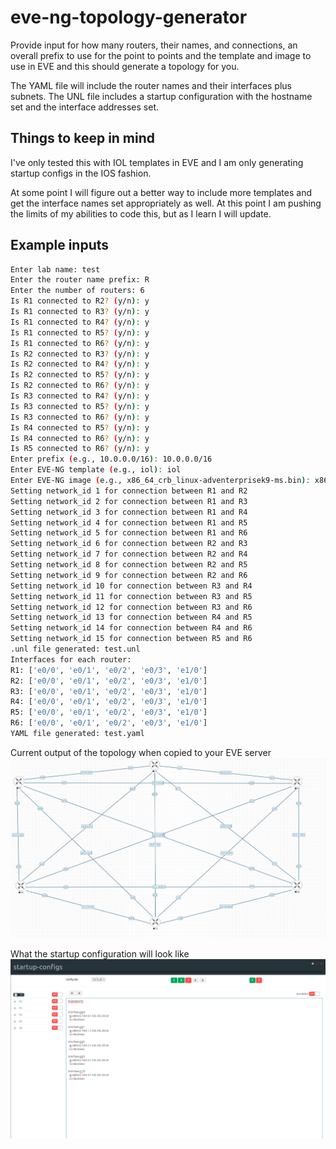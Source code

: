 # eve-ng-topology-generator
Provide input for how many routers, their names, and connections, an overall prefix to use for the point to points and the template and image to use in EVE and this should generate a topology for you.

The YAML file will include the router names and their interfaces plus subnets. The UNL file includes a startup configuration with the hostname set and the interface addresses set.

## Things to keep in mind
I've only tested this with IOL templates in EVE and I am only generating startup configs in the IOS fashion.

At some point I will figure out a better way to include more templates and get the interface names set appropriately as well. At this point I am pushing the limits of my abilities to code this, but as I learn I will update. 

## Example inputs
```bash
Enter lab name: test
Enter the router name prefix: R
Enter the number of routers: 6
Is R1 connected to R2? (y/n): y
Is R1 connected to R3? (y/n): y
Is R1 connected to R4? (y/n): y
Is R1 connected to R5? (y/n): y
Is R1 connected to R6? (y/n): y
Is R2 connected to R3? (y/n): y
Is R2 connected to R4? (y/n): y
Is R2 connected to R5? (y/n): y
Is R2 connected to R6? (y/n): y
Is R3 connected to R4? (y/n): y
Is R3 connected to R5? (y/n): y
Is R3 connected to R6? (y/n): y
Is R4 connected to R5? (y/n): y
Is R4 connected to R6? (y/n): y
Is R5 connected to R6? (y/n): y
Enter prefix (e.g., 10.0.0.0/16): 10.0.0.0/16
Enter EVE-NG template (e.g., iol): iol
Enter EVE-NG image (e.g., x86_64_crb_linux-adventerprisek9-ms.bin): x86_64_crb_linux-adventerprisek9-ms.bin
Setting network_id 1 for connection between R1 and R2
Setting network_id 2 for connection between R1 and R3
Setting network_id 3 for connection between R1 and R4
Setting network_id 4 for connection between R1 and R5
Setting network_id 5 for connection between R1 and R6
Setting network_id 6 for connection between R2 and R3
Setting network_id 7 for connection between R2 and R4
Setting network_id 8 for connection between R2 and R5
Setting network_id 9 for connection between R2 and R6
Setting network_id 10 for connection between R3 and R4
Setting network_id 11 for connection between R3 and R5
Setting network_id 12 for connection between R3 and R6
Setting network_id 13 for connection between R4 and R5
Setting network_id 14 for connection between R4 and R6
Setting network_id 15 for connection between R5 and R6
.unl file generated: test.unl
Interfaces for each router:
R1: ['e0/0', 'e0/1', 'e0/2', 'e0/3', 'e1/0']
R2: ['e0/0', 'e0/1', 'e0/2', 'e0/3', 'e1/0']
R3: ['e0/0', 'e0/1', 'e0/2', 'e0/3', 'e1/0']
R4: ['e0/0', 'e0/1', 'e0/2', 'e0/3', 'e1/0']
R5: ['e0/0', 'e0/1', 'e0/2', 'e0/3', 'e1/0']
R6: ['e0/0', 'e0/1', 'e0/2', 'e0/3', 'e1/0']
YAML file generated: test.yaml
```

Current output of the topology when copied to your EVE server
<img src="screenshots/topology.png" alt="">


What the startup configuration will look like
<img src="screenshots/startup_config.png" alt="">
